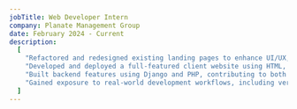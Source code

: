 ```yaml
---
jobTitle: Web Developer Intern
company: Planate Management Group
date: February 2024 - Current
description:
  [
    "Refactored and redesigned existing landing pages to enhance UI/UX, improve load times by up to 30%, and ensure mobile responsiveness",
    "Developed and deployed a full-featured client website using HTML, CSS, JavaScript, and backend integration, meeting all project milestones.",
    "Built backend features using Django and PHP, contributing to both internal tools and client-facing applications",
    "Gained exposure to real-world development workflows, including version control (Git), code reviews, agile practices, and team-based collaboration.",
  ]
---
```


